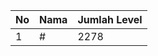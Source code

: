 | No | Nama            | Jumlah Level |
|----|-----------------|--------------|
| 1  | #    |    2278        |
